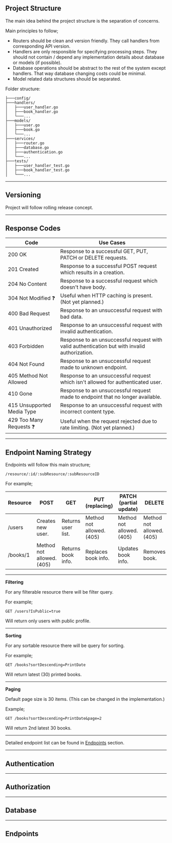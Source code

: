 ## Project Structure

The main idea behind the project structure is the separation of concerns.

Main principles to follow;

- Routers should be clean and version friendly. They call handlers from corresponding API version.
- Handlers are only responsible for specifying processing steps. They should not contain / depend any implementation details about database or models (if possible).
- Database operations should be abstract to the rest of the system except handlers. That way database changing costs could be minimal.
- Model related data structures should be separated.

Folder structure:

    ├───config/
    ├───handlers/
    │   ├───user_handler.go
    │   ├───book_handler.go
    │   └───...
    ├───models/
    │   ├───user.go
    │   ├───book.go
    │   └───...
    ├───services/
    │   ├───router.go
    │   ├───database.go
    │   ├───authentication.go
    │   └───...
    ├───tests/
    │   ├───user_handler_test.go
    │   ├───book_handler_test.go
    │   └───...

---

## Versioning

Project will follow rolling release concept.

---

## Response Codes

| Code | Use Cases |
|--|--|
| 200 OK | Response to a successful GET, PUT, PATCH or DELETE requests. |
| 201 Created | Response to a successful POST request which results in a creation. |
| 204 No Content | Response to a successful request which doesn't have body. |
| 304 Not Modified ❓ | Useful when HTTP caching is present. (Not yet planned.) |
| 400 Bad Request | Response to an unsuccessful request with bad data. |
| 401 Unauthorized | Response to an unsuccessful request with invalid authentication. |
| 403 Forbidden | Response to an unsuccessful request with valid authentication but with invalid authorization. |
| 404 Not Found | Response to an unsuccessful request made to unknown endpoint. |
| 405 Method Not Allowed | Response to an unsuccessful request which isn't allowed for authenticated user. |
| 410 Gone | Response to an unsuccessful request made to endpoint that no longer available. |
| 415 Unsupported Media Type | Response to an unsuccessful request with incorrect content type. |
| 429 Too Many Requests ❓ | Useful when the request rejected due to rate limiting. (Not yet planned.) |

---

## Endpoint Naming Strategy

Endpoints will follow this main structure;

    /resource/:id/:subResource/:subResourceID

For example;

| Resource | POST | GET | PUT (replacing) | PATCH (partial update) | DELETE |
|--|--|--|--|--|--|
| /users | Creates new user. | Returns user list. | Method not allowed. (405) | Method not allowed. (405) | Method not allowed. (405) |
| /books/1 | Method not allowed. (405) | Returns book info. | Replaces book info. | Updates book info. | Removes book. |

---

**Filtering**

For any filterable resource there will be filter query.

For example;

    GET /users?IsPublic=true

Will return only users with public profile.

---

**Sorting**

For any sortable resource there will be query for sorting.

For example;

    GET /books?sortDescending=PrintDate

Will return latest (30) printed books.

---

**Paging**

Default page size is 30 items. (This can be changed in the implementation.)

Example;

    GET /books?sortDescending=PrintDate&page=2

Will return 2nd latest 30 books.

---

Detailed endpoint list can be found in [Endpoints](#endpoints) section.

---

## Authentication

---

## Authorization

---

## Database

---

## Endpoints
